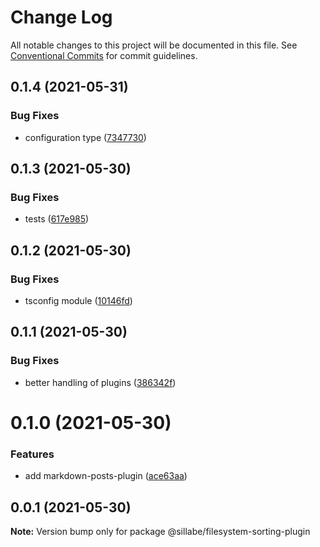 # Change Log

All notable changes to this project will be documented in this file.
See [Conventional Commits](https://conventionalcommits.org) for commit guidelines.

## 0.1.4 (2021-05-31)


### Bug Fixes

* configuration type ([7347730](https://github.com/sillabe/sillabe/commit/7347730ea860867ea59714673c0160ea31ed9cd0))





## 0.1.3 (2021-05-30)


### Bug Fixes

* tests ([617e985](https://github.com/sillabe/sillabe/commit/617e985af4c7fc517dc6f05c5986cc829689a12e))





## 0.1.2 (2021-05-30)


### Bug Fixes

* tsconfig module ([10146fd](https://github.com/sillabe/sillabe/commit/10146fd7d498f2b9e4355b76c1f0b9a4a73f6aac))





## 0.1.1 (2021-05-30)


### Bug Fixes

* better handling of plugins ([386342f](https://github.com/sillabe/sillabe/commit/386342f1d31c96fa0c8dc2cf03d3776aefef78d5))





# 0.1.0 (2021-05-30)


### Features

* add markdown-posts-plugin ([ace63aa](https://github.com/sillabe/sillabe/commit/ace63aa47e8f1779e31a9c786072d049663fbef9))





## 0.0.1 (2021-05-30)

**Note:** Version bump only for package @sillabe/filesystem-sorting-plugin
